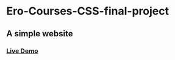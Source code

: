 # Ero-Courses-CSS-final-project

## A simple website
### [Live Demo](https://eroblaze.github.io/Ero-Courses-CSS-final-project/)
